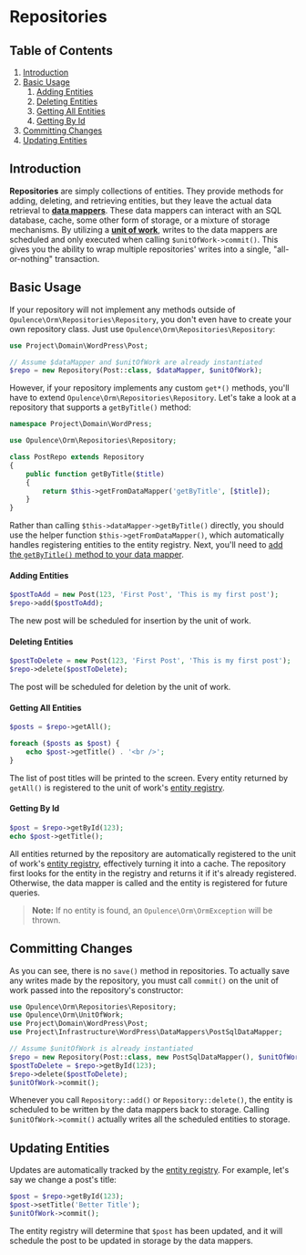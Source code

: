# Repositories

## Table of Contents
1. [Introduction](#introduction)
2. [Basic Usage](#basic-usage)
    1. [Adding Entities](#add)
    2. [Deleting Entities](#delete)
    3. [Getting All Entities](#get-all)
    4. [Getting By Id](#get-by-id)
3. [Committing Changes](#commit)
4. [Updating Entities](#update)

<h2 id="introduction">Introduction</h2>

**Repositories** are simply collections of entities.  They provide methods for adding, deleting, and retrieving entities, but they leave the actual data retrieval to [**data mappers**](orm-data-mappers).  These data mappers can interact with an SQL database, cache, some other form of storage, or a mixture of storage mechanisms.  By utilizing a [**unit of work**](orm-units-of-work), writes to the data mappers are scheduled and only executed when calling `$unitOfWork->commit()`.  This gives you the ability to wrap multiple repositories' writes into a single, "all-or-nothing" transaction.

<h2 id="basic-usage">Basic Usage</h2>

If your repository will not implement any methods outside of `Opulence\Orm\Repositories\Repository`, you don't even have to create your own repository class.  Just use `Opulence\Orm\Repositories\Repository`:

```php
use Project\Domain\WordPress\Post;

// Assume $dataMapper and $unitOfWork are already instantiated
$repo = new Repository(Post::class, $dataMapper, $unitOfWork);
```

However, if your repository implements any custom `get*()` methods, you'll have to extend `Opulence\Orm\Repositories\Repository`.  Let's take a look at a repository that supports a `getByTitle()` method:

```php
namespace Project\Domain\WordPress;

use Opulence\Orm\Repositories\Repository;

class PostRepo extends Repository
{
    public function getByTitle($title)
    {
        return $this->getFromDataMapper('getByTitle', [$title]);
    }
}
```

Rather than calling `$this->dataMapper->getByTitle()` directly, you should use the helper function `$this->getFromDataMapper()`, which automatically handles registering entities to the entity registry.  Next, you'll need to [add the `getByTitle()` method to your data mapper](orm-data-mappers#creating-custom-get-methods).

<h4 id="add">Adding Entities</h4>

```php
$postToAdd = new Post(123, 'First Post', 'This is my first post');
$repo->add($postToAdd);
```

The new post will be scheduled for insertion by the unit of work.

<h4 id="delete">Deleting Entities</h4>

```php
$postToDelete = new Post(123, 'First Post', 'This is my first post');
$repo->delete($postToDelete);
```

The post will be scheduled for deletion by the unit of work.

<h4 id="get-all">Getting All Entities</h4>

```php
$posts = $repo->getAll();

foreach ($posts as $post) {
    echo $post->getTitle() . '<br />';
}
```

The list of post titles will be printed to the screen.  Every entity returned by `getAll()` is registered to the unit of work's [entity registry](orm-units-of-work#entity-registry).

<h4 id="get-by-id">Getting By Id</h4>

```php
$post = $repo->getById(123);
echo $post->getTitle();
```

All entities returned by the repository are automatically registered to the unit of work's [entity registry](orm-units-of-work#entity-registry), effectively turning it into a cache.  The repository first looks for the entity in the registry and returns it if it's already registered.  Otherwise, the data mapper is called and the entity is registered for future queries.

> **Note:** If no entity is found, an `Opulence\Orm\OrmException` will be thrown.

<h2 id="commit">Committing Changes</h2>

As you can see, there is no `save()` method in repositories.  To actually save any writes made by the repository, you must call `commit()` on the unit of work passed into the repository's constructor:

```php
use Opulence\Orm\Repositories\Repository;
use Opulence\Orm\UnitOfWork;
use Project\Domain\WordPress\Post;
use Project\Infrastructure\WordPress\DataMappers\PostSqlDataMapper;

// Assume $unitOfWork is already instantiated
$repo = new Repository(Post::class, new PostSqlDataMapper(), $unitOfWork);
$postToDelete = $repo->getById(123);
$repo->delete($postToDelete);
$unitOfWork->commit();
```

Whenever you call `Repository::add()` or `Repository::delete()`, the entity is scheduled to be written by the data mappers back to storage.  Calling `$unitOfWork->commit()` actually writes all the scheduled entities to storage.

<h2 id="update">Updating Entities</h2>

Updates are automatically tracked by the [entity registry](orm-units-of-work#entity-registry).  For example, let's say we change a post's title:

```php
$post = $repo->getById(123);
$post->setTitle('Better Title');
$unitOfWork->commit();
```

The entity registry will determine that `$post` has been updated, and it will schedule the post to be updated in storage by the data mappers.

